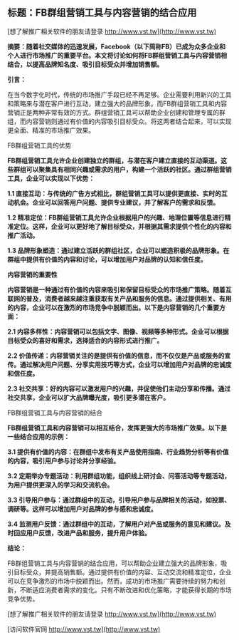 ## **标题：FB群组营销工具与内容营销的结合应用**

[想了解推广相关软件的朋友请登录 http://www.vst.tw](http://www.vst.tw)

**摘要：随着社交媒体的迅速发展，Facebook（以下简称FB）已成为众多企业和个人进行市场推广的重要平台。本文将讨论如何将FB群组营销工具与内容营销相结合，以提高品牌知名度、吸引目标受众并增加销售额。**

**引言：**

在当今数字化时代，传统的市场推广手段已经不再足够。企业需要利用新兴的工具和策略来与潜在客户进行互动，建立强大的品牌形象。而FB群组营销工具和内容营销正是两种非常有效的方式。群组营销工具可以帮助企业创建和管理专属的群组，而内容营销则通过有价值的内容吸引目标受众。将这两者结合起来，可以实现更全面、精准的市场推广效果。

FB群组营销工具的优势

**FB群组营销工具允许企业创建独立的群组，与潜在客户建立直接的互动渠道。这些群组可以聚集具有相同兴趣或需求的用户，构建一个活跃的社区。通过群组营销工具，企业可以实现以下优势：**

**1.1 直接互动：与传统的广告方式相比，群组营销工具可以提供更直接、实时的互动机会。企业可以回答用户问题、提供专业建议，并了解客户的需求和反馈。**

**1.2 精准定位：FB群组营销工具允许企业根据用户的兴趣、地理位置等信息进行精准定位。这样，企业可以更好地了解目标受众，并根据其需求提供个性化的内容和推广活动。**

**1.3 品牌形象塑造：通过建立活跃的群组社区，企业可以塑造积极的品牌形象。在群组中提供有价值的内容和讨论，可以增加用户对品牌的认知和信任度。**

**内容营销的重要性**

**内容营销是一种通过有价值的内容来吸引和保留目标受众的市场推广策略。随着互联网的普及，消费者越来越注重获取有关产品和服务的信息。通过提供相关、有用的内容，企业可以在激烈的市场竞争中脱颖而出。以下是内容营销的几个重要方面：**

**2.1 内容多样性：内容营销可以包括文字、图像、视频等多种形式。企业可以根据目标受众的喜好和需求，选择适合的内容形式进行推广。**

**2.2 价值传递：内容营销关注的是提供有价值的信息，而不仅仅是产品或服务的宣传。通过解决用户问题、分享实用技巧等方式，企业可以增加用户对品牌的忠诚度和信任度。**

**2.3 社交共享：好的内容可以激发用户的兴趣，并促使他们主动分享和传播。通过社交共享，企业可以扩大品牌曝光度，吸引更多潜在客户。**

FB群组营销工具与内容营销的结合

**FB群组营销工具和内容营销可以相互结合，发挥更强大的市场推广效果。以下是一些结合应用的示例：**

**3.1 提供有价值的内容：在群组中发布有关产品使用指南、行业趋势分析等有价值的内容，吸引用户参与讨论并分享经验。**

**3.2 定期举办专题活动：利用群组功能，组织线上研讨会、问答活动等专题活动，为用户提供更深入的学习和交流机会。**

**3.3 引导用户参与：通过群组中的互动，引导用户参与品牌相关的活动，如投票、调研等。这样可以增加用户对品牌的参与感和忠诚度。**

**3.4 监测用户反馈：通过群组中的互动，了解用户对产品或服务的意见和建议。及时回应用户反馈，改进产品和服务，提升用户体验。**

**结论：**

FB群组营销工具与内容营销的结合应用，可以帮助企业建立强大的品牌形象，吸引目标受众，并提高销售额。通过提供有价值的内容、互动交流和精准定位，企业可以在竞争激烈的市场中脱颖而出。然而，成功的市场推广需要持续的努力和创新，不断适应消费者需求的变化。只有不断改进和优化策略，才能获得长期的市场竞争优势。

[想了解推广相关软件的朋友请登录 http://www.vst.tw](http://www.vst.tw)


[访问软件官网 http://www.vst.tw](http://www.vst.tw)
